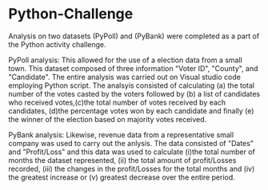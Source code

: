 # Python-Challenge
Analysis on two datasets (PyPoll) and (PyBank) were completed as a part of the Python activity challenge.

PyPoll analysis:
This allowed for the use of a election data from a small town. This dataset composed of three information "Voter ID", "County", and "Candidate". 
The entire analysis was carried out on Visual studio code employing Python script. The analsyis consisted of calculating (a) the total number of the votes casted by the voters followed by (b) a list of candidates who received votes,(c)the total number of votes received by each candidates, (d)the percentage votes won by each candidate and finally (e) the winner of the election based on majority votes received. 

PyBank analysis:
Likewise, revenue data from a representative small company was used to carry out the anlysis. The data consisted of 
"Dates" and "Profit/Loss" and this data was used to calculate (i)the total number of months the dataset represented, (ii) the total amount of profit/Losses recorded, (iii) the changes in the profit/Losses for the total months and (iv) the greatest increase or (v) greatest decrease over the entire period. 
